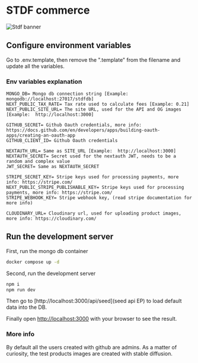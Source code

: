 
# STDF commerce

![Stdf banner](https://res.cloudinary.com/dnh0go0q2/image/upload/v1668029774/Stdf_banner_u4kqag.jpg)

## Configure environment variables

Go to .env.template, then remove the ".template" from the filename and update all the variables.

### Env variables explanation

```text
MONGO_DB= Mongo db connection string [Example: mongodb://localhost:27017/stdfdb]
NEXT_PUBLIC_TAX_RATE= Tax rate used to calculate fees [Example: 0.21]
NEXT_PUBLIC_SITE_URL= The site URL, used for the API and OG images [Example:  http://localhost:3000]

GITHUB_SECRET= Github Oauth credentials, more info: https://docs.github.com/en/developers/apps/building-oauth-apps/creating-an-oauth-app
GITHUB_CLIENT_ID= Github Oauth credentials 

NEXTAUTH_URL= Same as SITE_URL [Example:  http://localhost:3000]
NEXTAUTH_SECRET= Secret used for the nextauth JWT, needs to be a random and complex value
JWT_SECRET= Same as NEXTAUTH_SECRET

STRIPE_SECRET_KEY= Stripe keys used for processing payments, more info: https://stripe.com/
NEXT_PUBLIC_STRIPE_PUBLISHABLE_KEY= Stripe keys used for processing payments, more info: https://stripe.com/
STRIPE_WEBHOOK_KEY= Stripe webhook key, (read stripe documentation for more info)

CLOUDINARY_URL= Cloudinary url, used for uploading product images, more info: https://cloudinary.com/

```

## Run the development server

First, run the mongo db container

```bash
docker compose up -d
```

Second, run the development server

```bash
npm i
npm run dev 
```

Then go to [http://localhost:3000/api/seed](seed api EP) to load default data into the DB.

Finally open [http://localhost:3000](http://localhost:3000) with your browser to see the result.

### More info

By default all the users created with github are admins.
As a matter of curiosity, the test products images are created with stable diffusion.
